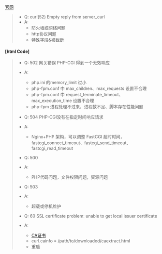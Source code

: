 
[官网](https://curl.haxx.se/libcurl/c/libcurl-errors.html)

> + Q: curl(52) Empty reply from server_curl
> + A: 
>   + 防火墙或网络问题
>   + http协议问题
>   + 特殊字段&被截断


#### [html Code]
> + Q: 502 网关错误 PHP-CGI 得到一个无效响应
> + A: 
>   + php.ini 的memory_limit 过小
>   + php-fpm.conf 中 max_children、max_requests 设置不合理
>   + php-fpm.conf 中 request_terminate_timeout、max_execution_time 设置不合理
>   + php-fpm 进程处理不过来，进程数不足、脚本存在性能问题
>
> + Q: 504 PHP-CGI没有在指定时间响应请求
> + A:
>   + Nginx+PHP 架构，可以调整 FastCGI 超时时间，fastcgi_connect_timeout、fastcgi_send_timeout、fastcgi_read_timeout
>
>+ Q: 500 
>+ A:
>   + PHP代码问题，文件权限问题，资源问题
>
> + Q: 503
> + A:
>   + 超载或停机维护
>
> + Q: 60 SSL certificate problem: unable to get local issuer certificate
> + A:
>   + [CA证书](https://curl.haxx.se/docs/caextract.html)
>   + curl.cainfo = /path/to/downloaded/caextract.html
>   + 重启